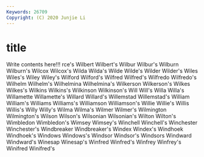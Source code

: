 ```yaml
---
Keywords: 26709
Copyright: (C) 2020 Junjie Li
---
```


# title

Write contents here!!!
rce's 
Wilbert 
Wilbert's 
Wilbur 
Wilbur's 
Wilburn 
Wilburn's 
Wilcox
Wilcox's 
Wilda 
Wilda's 
Wilde 
Wilde's 
Wilder 
Wilder's 
Wiles 
Wiles's 
Wiley
Wiley's 
Wilford 
Wilford's 
Wilfred 
Wilfred's 
Wilfredo 
Wilfredo's 
Wilhelm 
Wilhelm's 
Wilhelmina
Wilhelmina's 
Wilkerson 
Wilkerson's 
Wilkes 
Wilkes's 
Wilkins 
Wilkins's 
Wilkinson 
Wilkinson's 
Will
Will's 
Willa 
Willa's 
Willamette 
Willamette's 
Willard 
Willard's 
Willemstad 
Willemstad's 
William
William's 
Williams 
Williams's 
Williamson 
Williamson's 
Willie 
Willie's 
Willis 
Willis's 
Willy
Willy's 
Wilma 
Wilma's 
Wilmer 
Wilmer's 
Wilmington 
Wilmington's 
Wilson 
Wilson's 
Wilsonian
Wilsonian's 
Wilton 
Wilton's 
Wimbledon 
Wimbledon's 
Wimsey 
Wimsey's 
Winchell 
Winchell's 
Winchester
Winchester's 
Windbreaker 
Windbreaker's 
Windex 
Windex's 
Windhoek 
Windhoek's 
Windows 
Windows's 
Windsor
Windsor's 
Windsors 
Windward 
Windward's 
Winesap 
Winesap's 
Winfred 
Winfred's 
Winfrey 
Winfrey's
Winifred 
Winifred's 
